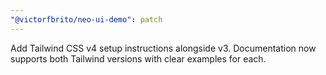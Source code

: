 ```yaml
---
"@victorfbrito/neo-ui-demo": patch
---
```


Add Tailwind CSS v4 setup instructions alongside v3. Documentation now supports both Tailwind versions with clear examples for each.

